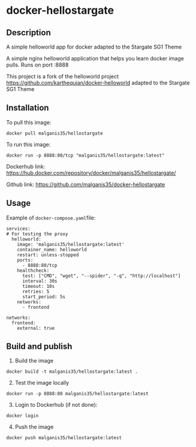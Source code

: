 # docker-hellostargate

## Description

A simple helloworld app for docker adapted to the Stargate SG1 Theme

A simple nginx helloworld application that helps you learn docker image pulls. Runs on port :8888

This project is a fork of the helloworld project https://github.com/karthequian/docker-helloworld adapted to the Stargate SG1 Theme

## Installation

To pull this image:
```
docker pull malganis35/hellostargate
```

To run this image:
```
docker run -p 8888:80/tcp "malganis35/hellostargate:latest"
```

Dockerhub link: https://hub.docker.com/repository/docker/malganis35/hellostargate/

Github link: https://github.com/malganis35/docker-hellostargate


## Usage

Example of `docker-compose.yaml`file: 

```
services:
# For testing the proxy
  helloworld:
    image: 'malganis35/hellostargate:latest'
    container_name: helloworld
    restart: unless-stopped
    ports:
      - 8888:80/tcp
    healthcheck:
      test: ["CMD", "wget", "--spider", "-q", "http://localhost"]
      interval: 30s
      timeout: 10s
      retries: 5
      start_period: 5s
    networks:
      - frontend

networks:
  frontend:
    external: true
```

## Build and publish

1. Build the image

```
docker build -t malganis35/hellostargate:latest .
```

2. Test the image locally

```
docker run -p 8888:80 malganis35/hellostargate:latest
```

3. Login to Dockerhub (if not done): 

```
docker login
```

4. Push the image

```
docker push malganis35/hellostargate:latest
```